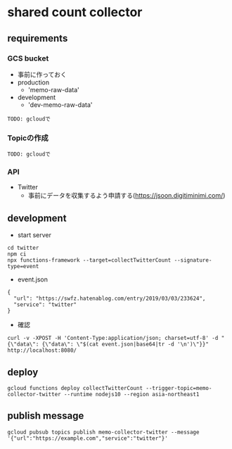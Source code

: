 # shared count collector

## requirements
### GCS bucket
- 事前に作っておく
- production
    - 'memo-raw-data'
- development
    - 'dev-memo-raw-data'

```
TODO: gcloudで
```

### Topicの作成

```
TODO: gcloudで
```

### API
- Twitter
    - 事前にデータを収集するよう申請する(https://jsoon.digitiminimi.com/)

## development

- start server

```
cd twitter
npm ci
npx functions-framework --target=collectTwitterCount --signature-type=event
```

- event.json

```
{
  "url": "https://swfz.hatenablog.com/entry/2019/03/03/233624",
  "service": "twitter"
}
```

- 確認

```
curl -v -XPOST -H 'Content-Type:application/json; charset=utf-8' -d "{\"data\": {\"data\": \"$(cat event.json|base64|tr -d '\n')\"}}" http://localhost:8080/
```


## deploy

```
gcloud functions deploy collectTwitterCount --trigger-topic=memo-collector-twitter --runtime nodejs10 --region asia-northeast1
```

## publish message

```
gcloud pubsub topics publish memo-collector-twitter --message '{"url":"https://example.com","service":"twitter"}'
```

